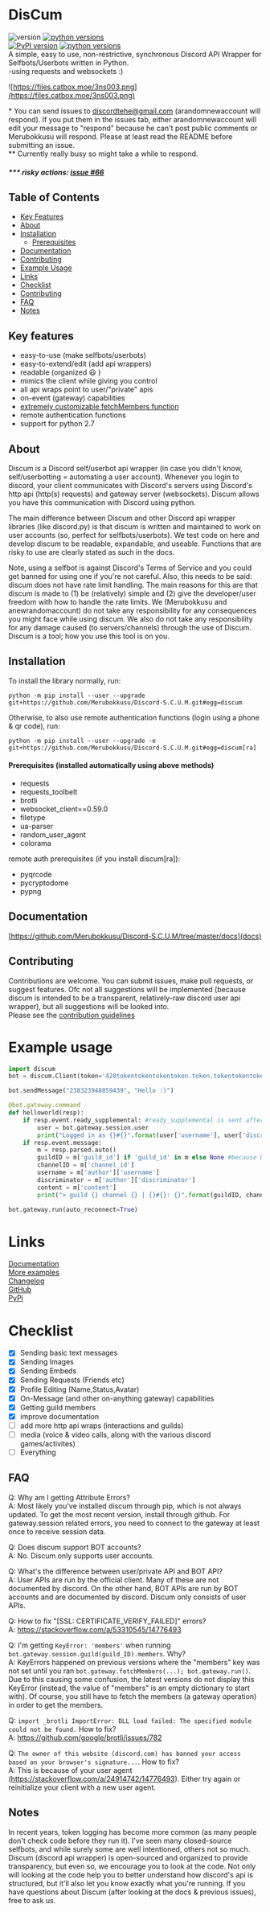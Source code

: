 # DisCum
![version](https://img.shields.io/badge/github%20version-1.3.1-blue) [![python versions](https://img.shields.io/badge/python-2.7%20%7C%203.5%20%7C%203.6%20%7C%203.7%20%7C%203.8%20%7C%203.9-blue)](https://github.com/Merubokkusu/Discord-S.C.U.M)       
[![PyPI version](https://badge.fury.io/py/discum.svg)](https://badge.fury.io/py/discum) [![python versions](https://img.shields.io/badge/python-2.7%20%7C%203.5%20%7C%203.6%20%7C%203.7%20%7C%203.8%20%7C%203.9-green)](https://pypi.org/project/discum)      
A simple, easy to use, non-restrictive, synchronous Discord API Wrapper for Selfbots/Userbots written in Python.       
-using requests and websockets :)

![https://files.catbox.moe/3ns003.png](https://files.catbox.moe/3ns003.png)
        
\* You can send issues to discordtehe@gmail.com (arandomnewaccount will respond). If you put them in the issues tab, either arandomnewaccount will edit your message to "respond" because he can't post public comments or Merubokkusu will respond. Please at least read the README before submitting an issue.       
** Currently really busy so might take a while to respond.        
##### *** risky actions: [issue #66](https://github.com/Merubokkusu/Discord-S.C.U.M/issues/66#issue-876713938)

## Table of Contents
- [Key Features](#Key-features)
- [About](#About)
- [Installation](#Installation)
  - [Prerequisites](#prerequisites-installed-automatically-using-above-methods)
- [Documentation](#Documentation)
- [Contributing](#Contributing)
- [Example Usage](#Example-usage)
- [Links](#Links)
- [Checklist](#Checklist)
- [Contributing](#Contributing)
- [FAQ](#FAQ)
- [Notes](#Notes)

## Key features
- easy-to-use (make selfbots/userbots)
- easy-to-extend/edit (add api wrappers)
- readable (organized 😃 )
- mimics the client while giving you control
- all api wraps point to user/"private" apis
- on-event (gateway) capabilities
- [extremely customizable fetchMembers function](docs/using/fetchingGuildMembers.md)
- remote authentication functions
- support for python 2.7

## About
  Discum is a Discord self/userbot api wrapper (in case you didn't know, self/userbotting = automating a user account). Whenever you login to discord, your client communicates with Discord's servers using Discord's http api (http(s) requests) and gateway server (websockets). Discum allows you have this communication with Discord using python. 
  
  The main difference between Discum and other Discord api wrapper libraries (like discord.py) is that discum is written and maintained to work on user accounts (so, perfect for selfbots/userbots). We test code on here and develop discum to be readable, expandable, and useable. Functions that are risky to use are clearly stated as such in the docs.    
  
  Note, using a selfbot is against Discord's Terms of Service and you could get banned for using one if you're not careful. Also, this needs to be said: discum does not have rate limit handling. The main reasons for this are that discum is made to (1) be (relatively) simple and (2) give the developer/user freedom with how to handle the rate limits. We (Merubokkusu and anewrandomaccount) do not take any responsibility for any consequences you might face while using discum. We also do not take any responsibility for any damage caused (to servers/channels) through the use of Discum. Discum is a tool; how you use this tool is on you.

## Installation  
To install the library normally, run:
```
python -m pip install --user --upgrade git+https://github.com/Merubokkusu/Discord-S.C.U.M.git#egg=discum
```
Otherwise, to also use remote authentication functions (login using a phone & qr code), run:
```
python -m pip install --user --upgrade -e git+https://github.com/Merubokkusu/Discord-S.C.U.M.git#egg=discum[ra]
```

#### Prerequisites (installed automatically using above methods)
- requests
- requests_toolbelt
- brotli
- websocket_client==0.59.0
- filetype
- ua-parser
- random\_user\_agent
- colorama

remote auth prerequisites (if you install discum[ra]):       
- pyqrcode
- pycryptodome
- pypng

## Documentation
[https://github.com/Merubokkusu/Discord-S.C.U.M/tree/master/docs](docs)

## Contributing
Contributions are welcome. You can submit issues, make pull requests, or suggest features. Ofc not all suggestions will be implemented (because discum is intended to be a transparent, relatively-raw discord user api wrapper), but all suggestions will be looked into.        
Please see the [contribution guidelines](https://github.com/Merubokkusu/Discord-S.C.U.M/blob/master/contributing.md)

# Example usage
```python
import discum     
bot = discum.Client(token='420tokentokentokentoken.token.tokentokentokentokentoken', log={"console":True, "file":False})

bot.sendMessage("238323948859439", "Hello :)")

@bot.gateway.command
def helloworld(resp):
    if resp.event.ready_supplemental: #ready_supplemental is sent after ready
        user = bot.gateway.session.user
        print("Logged in as {}#{}".format(user['username'], user['discriminator']))
    if resp.event.message:
        m = resp.parsed.auto()
        guildID = m['guild_id'] if 'guild_id' in m else None #because DMs are technically channels too
        channelID = m['channel_id']
        username = m['author']['username']
        discriminator = m['author']['discriminator']
        content = m['content']
        print("> guild {} channel {} | {}#{}: {}".format(guildID, channelID, username, discriminator, content))

bot.gateway.run(auto_reconnect=True)
```

# Links
[Documentation](docs)      
[More examples](examples)      
[Changelog](changelog.md)      
[GitHub](https://github.com/Merubokkusu/Discord-S.C.U.M)      
[PyPi](https://pypi.org/project/discum/)      

# Checklist
- [x] Sending basic text messages
- [X] Sending Images
- [x] Sending Embeds
- [X] Sending Requests (Friends etc)
- [X] Profile Editing (Name,Status,Avatar)
- [X] On-Message (and other on-anything gateway) capabilities
- [X] Getting guild members
- [X] improve documentation
- [ ] add more http api wraps (interactions and guilds)
- [ ] media (voice & video calls, along with the various discord games/activites)
- [ ] Everything

## FAQ
Q: Why am I getting Attribute Errors?          
A: Most likely you've installed discum through pip, which is not always updated. To get the most recent version, install through github. For gateway.session related errors, you need to connect to the gateway at least once to receive session data.    

Q: Does discum support BOT accounts?         
A: No. Discum only supports user accounts.      

Q: What's the difference between user/private API and BOT API?      
A: User APIs are run by the official client. Many of these are not documented by discord. On the other hand, BOT APIs are run by BOT accounts and are documented by discord. Discum only consists of user APIs.    

Q: How to fix "\[SSL: CERTIFICATE_VERIFY_FAILED]" errors?      
A: https://stackoverflow.com/a/53310545/14776493       

Q: I'm getting ```KeyError: 'members'``` when running ```bot.gateway.session.guild(guild_ID).members```. Why?      
A: KeyErrors happened on previous versions where the "members" key was not set until you ran ```bot.gateway.fetchMembers(...); bot.gateway.run()```. Due to this causing some confusion, the latest versions do not display this KeyError (instead, the value of "members" is an empty dictionary to start with). Of course, you still have to fetch the members (a gateway operation) in order to get the members.

Q: ```import _brotli ImportError: DLL load failed: The specified module could not be found.``` How to fix?       
A: https://github.com/google/brotli/issues/782        
     
Q: ```The owner of this website (discord.com) has banned your access based on your browser's signature...```. How to fix?        
A: This is because of your user agent (https://stackoverflow.com/a/24914742/14776493). Either try again or reinitialize your client with a new user agent.       
    
## Notes
In recent years, token logging has become more common (as many people don't check code before they run it). I've seen many closed-source selfbots, and while surely some are well intentioned, others not so much. Discum (discord api wrapper) is open-sourced and organized to provide transparency, but even so, we encourage you to look at the code. Not only will looking at the code help you to better understand how discord's api is structured, but it'll also let you know exactly what you're running. If you have questions about Discum (after looking at the docs & previous issues), free to ask us.
